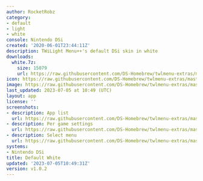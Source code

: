 ```yaml
---
author: RocketRobz
category:
- default
- light
- white
console: Nintendo DSi
created: '2020-06-01T23:44:11Z'
description: TWiLight Menu++'s default DSi skin in white
downloads:
  white.7z:
    size: 15079
    url: https://raw.githubusercontent.com/DS-Homebrew/twlmenu-extras/master/_nds/TWiLightMenu/dsimenu/themes/white.7z
icon: https://raw.githubusercontent.com/DS-Homebrew/twlmenu-extras/master/unistore/icons/dsi.png
image: https://raw.githubusercontent.com/DS-Homebrew/twlmenu-extras/master/unistore/icons/dsi.png
last_updated: 2023-07-05 at 10:49 (UTC)
layout: app
license: ''
screenshots:
- description: App list
  url: https://raw.githubusercontent.com/DS-Homebrew/twlmenu-extras/master/_nds/TWiLightMenu/dsimenu/themes/meta/white/screenshots/app-list.png
- description: Per game settings
  url: https://raw.githubusercontent.com/DS-Homebrew/twlmenu-extras/master/_nds/TWiLightMenu/dsimenu/themes/meta/white/screenshots/per-game-settings.png
- description: Select menu
  url: https://raw.githubusercontent.com/DS-Homebrew/twlmenu-extras/master/_nds/TWiLightMenu/dsimenu/themes/meta/white/screenshots/select-menu.png
systems:
- Nintendo DSi
title: Default White
updated: '2023-07-05T10:49:31Z'
version: v1.0.2
---
```

